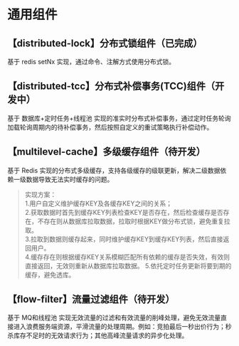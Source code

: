 # 通用组件
## 【distributed-lock】分布式锁组件（已完成）
基于 redis setNx 实现，通过命令、注解方式使用分布式锁。
## 【distributed-tcc】分布式补偿事务(TCC)组件（开发中）
基于 数据库+定时任务+线程池 实现的准实时分布式补偿事务，通过定时任务轮询加载轮询周期内的待补偿事务，然后按照自定义的重试策略执行补偿动作。
## 【multilevel-cache】多级缓存组件（待开发）
基于 Redis 实现的分布式多级缓存，支持各级缓存的级联更新，解决二级数据依赖一级数据导致无法实时缓存的问题。

> 实现方案：  
1.用户自定义维护缓存KEY及各缓存KEY之间的关系；  
2.获取数据时首先到缓存KEY列表检查KEY是否存在，然后检查缓存是否存在，不存在则从数据库拉取数据，拉取时根据KEY做分布式锁，避免重复拉取。  
3.拉取到数据则缓存起来，同时维护缓存KEY到缓存KEY列表，然后直接返回用户。  
4.缓存存在则根据缓存KEY关系模糊匹配所有依赖的缓存是否失效，有效则直接返回，无效则重新从数据库拉取数据。
5.依托定时任务更新将要到期的缓存，避免透库。

## 【flow-filter】流量过滤组件（待开发）
基于 MQ和线程池 实现无效流量的过滤和有效流量的削峰处理，避免无效流量直接进入浪费服务端资源，平滑流量的处理周期。例如：竞拍最后一秒出价行为；秒杀库存不足时的无效请求行为；其他高峰流量请求的异步化处理。

